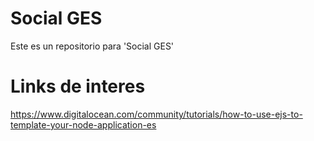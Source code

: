 # Social GES
Este es un repositorio para 'Social GES'


# Links de interes

https://www.digitalocean.com/community/tutorials/how-to-use-ejs-to-template-your-node-application-es